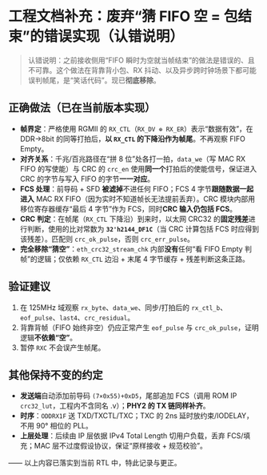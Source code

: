 # 工程文档补充：废弃“猜 FIFO 空 = 包结束”的错误实现（认错说明）

> 认错说明：之前接收侧用“FIFO 瞬时为空就当帧结束”的做法是错误的、且不可靠。这个做法在背靠背小包、RX 抖动、以及异步跨时钟场景下都可能误判帧尾，是“笑话代码”。现已**彻底移除**。

## 正确做法（已在当前版本实现）

- **帧界定**：严格使用 RGMII 的 `RX_CTL`（`RX_DV ⊕ RX_ER`）表示“数据有效”，在 DDR→8bit 的同等打拍后，**以 `RX_CTL` 的下降沿作为帧尾**。不再观察 FIFO Empty。  
- **对齐关系**：千兆/百兆路径在“拼 8 位”处各打一拍，`data_we`（写 MAC RX FIFO 的写使能）与 CRC 的 `crc_en` 使用**同一个**打拍后的使能信号，保证进入 CRC 的字节与写入 FIFO 的字节**一一对应**。  
- **FCS 处理**：前导码 + SFD **被滤掉**不进任何 FIFO；FCS 4 字节**跟随数据一起进入** MAC RX FIFO（因为实时不知道帧长无法提前丢弃）。CRC 模块内部用移位寄存器缓存“最后 4 字节”作为 FCS，同时**CRC 输入仍包括 FCS**。  
- **CRC 判定**：在帧尾（`RX_CTL` 下降沿）到来时，以太网 CRC32 的**固定残差**进行判断，使用的比对常数为 **`32'h2144_DF1C`**（当 CRC 计算包括 FCS 时应得到该残差）。匹配则 `crc_ok_pulse`，否则 `crc_err_pulse`。  
- **完全移除“猜空”**：`eth_crc32_stream_chk` 内部**没有**任何“看 FIFO Empty 判帧”的逻辑；仅依赖 `RX_CTL` 边沿 + 末尾 4 字节缓存 + 残差判断这条正路。

## 验证建议

1. 在 125MHz 域观察 `rx_byte`、`data_we`、同步/打拍后的 `rx_ctl_b`、`eof_pulse`、`last4`、`crc_residual`。  
2. 背靠背帧（FIFO 始终非空）仍应正常产生 `eof_pulse` 与 `crc_ok_pulse`，证明逻辑**不依赖“空”**。  
3. 暂停 `RXC` 不会误产生帧尾。

## 其他保持不变的约定

- **发送端**自动添加前导码 `(7×0x55)+0xD5`，尾部追加 FCS（调用 ROM IP `crc32_lut`，工程内不含同名 .v）；**PHY2 的 TX 链同样补齐**。  
- **时序**：`ODDRX1F` 送 TXD/TXCTL/TXC；TXC 的 2ns 延时放约束/IODELAY，不用 90° 相位的 PLL。  
- **上层处理**：后续由 IP 层依据 IPv4 Total Length 切用户负载，丢弃 FCS/填充；MAC 层不过度假设协议，保证“原样接收 + 规范校验”。

—— 以上内容已落实到当前 RTL 中，特此记录与更正。
